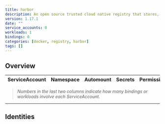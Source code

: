 ```yaml
---
title: harbor
description: An open source trusted cloud native registry that stores, signs, and scans content
version: 1.17.1
date: ""
service_accounts: 0
workloads: 1
bindings: 0
categories: [docker, registry, harbor]
tags: []
---
```


## Overview

| ServiceAccount | Namespace | Automount | Secrets | Permissions | Workloads |
| -------------- | --------- | --------- | ------- | ----------- | --------- |

> _Numbers in the last two columns indicate how many bindings or workloads involve each ServiceAccount._

---

## Identities

